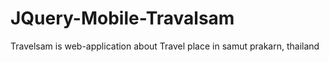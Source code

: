 # JQuery-Mobile-Travalsam
Travelsam is web-application about Travel place in samut prakarn, thailand
